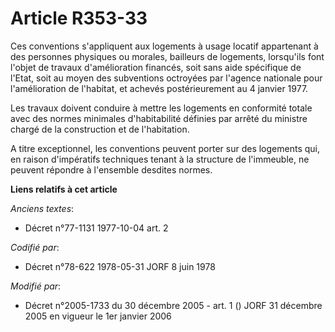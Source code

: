# Article R353-33

Ces conventions s'appliquent aux logements à usage locatif appartenant à des personnes physiques ou morales, bailleurs de
logements, lorsqu'ils font l'objet de travaux d'amélioration financés, soit sans aide spécifique de l'Etat, soit au moyen des
subventions octroyées par l'agence nationale pour l'amélioration de l'habitat, et achevés postérieurement au 4 janvier 1977.

Les travaux doivent conduire à mettre les logements en conformité totale avec des normes minimales d'habitabilité définies
par arrêté du ministre chargé de la construction et de l'habitation.

A titre exceptionnel, les conventions peuvent porter sur des logements qui, en raison d'impératifs techniques tenant à la
structure de l'immeuble, ne peuvent répondre à l'ensemble desdites normes.

**Liens relatifs à cet article**

_Anciens textes_:

  - Décret n°77-1131 1977-10-04 art. 2

_Codifié par_:

  - Décret n°78-622 1978-05-31 JORF 8 juin 1978

_Modifié par_:

  - Décret n°2005-1733 du 30 décembre 2005 - art. 1 () JORF 31 décembre 2005 en vigueur le 1er janvier 2006

